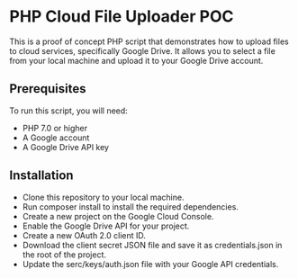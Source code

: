 # PHP Cloud File Uploader POC
This is a proof of concept PHP script that demonstrates how to upload files to cloud services, specifically Google Drive. It allows you to select a file from your local machine and upload it to your Google Drive account.

## Prerequisites
To run this script, you will need:

- PHP 7.0 or higher
- A Google account
- A Google Drive API key
## Installation
- Clone this repository to your local machine.
- Run composer install to install the required dependencies.
- Create a new project on the Google Cloud Console.
- Enable the Google Drive API for your project.
- Create a new OAuth 2.0 client ID.
- Download the client secret JSON file and save it as credentials.json in the root of the project.
- Update the serc/keys/auth.json file with your Google API credentials.

